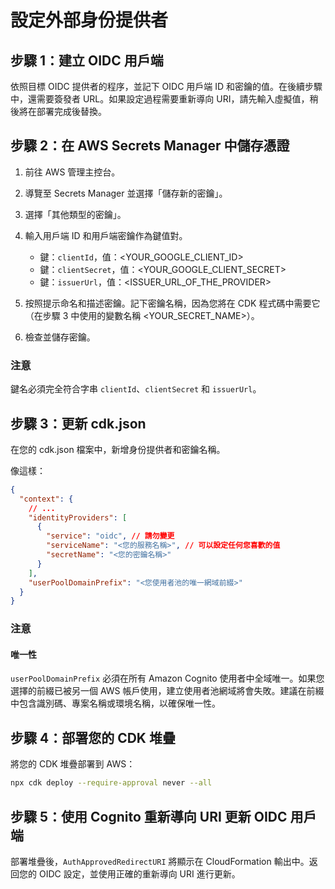 # 設定外部身份提供者

## 步驟 1：建立 OIDC 用戶端

依照目標 OIDC 提供者的程序，並記下 OIDC 用戶端 ID 和密鑰的值。在後續步驟中，還需要簽發者 URL。如果設定過程需要重新導向 URI，請先輸入虛擬值，稍後將在部署完成後替換。

## 步驟 2：在 AWS Secrets Manager 中儲存憑證

1. 前往 AWS 管理主控台。
2. 導覽至 Secrets Manager 並選擇「儲存新的密鑰」。
3. 選擇「其他類型的密鑰」。
4. 輸入用戶端 ID 和用戶端密鑰作為鍵值對。

   - 鍵：`clientId`，值：<YOUR_GOOGLE_CLIENT_ID>
   - 鍵：`clientSecret`，值：<YOUR_GOOGLE_CLIENT_SECRET>
   - 鍵：`issuerUrl`，值：<ISSUER_URL_OF_THE_PROVIDER>

5. 按照提示命名和描述密鑰。記下密鑰名稱，因為您將在 CDK 程式碼中需要它（在步驟 3 中使用的變數名稱 <YOUR_SECRET_NAME>）。
6. 檢查並儲存密鑰。

### 注意

鍵名必須完全符合字串 `clientId`、`clientSecret` 和 `issuerUrl`。

## 步驟 3：更新 cdk.json

在您的 cdk.json 檔案中，新增身份提供者和密鑰名稱。

像這樣：

```json
{
  "context": {
    // ...
    "identityProviders": [
      {
        "service": "oidc", // 請勿變更
        "serviceName": "<您的服務名稱>", // 可以設定任何您喜歡的值
        "secretName": "<您的密鑰名稱>"
      }
    ],
    "userPoolDomainPrefix": "<您使用者池的唯一網域前綴>"
  }
}
```

### 注意

#### 唯一性

`userPoolDomainPrefix` 必須在所有 Amazon Cognito 使用者中全域唯一。如果您選擇的前綴已被另一個 AWS 帳戶使用，建立使用者池網域將會失敗。建議在前綴中包含識別碼、專案名稱或環境名稱，以確保唯一性。

## 步驟 4：部署您的 CDK 堆疊

將您的 CDK 堆疊部署到 AWS：

```sh
npx cdk deploy --require-approval never --all
```

## 步驟 5：使用 Cognito 重新導向 URI 更新 OIDC 用戶端

部署堆疊後，`AuthApprovedRedirectURI` 將顯示在 CloudFormation 輸出中。返回您的 OIDC 設定，並使用正確的重新導向 URI 進行更新。